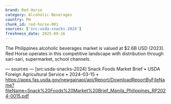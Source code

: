 ```yaml
---
brand: Red Horse
category: Alcoholic Beverages
country: PH
chunk_id: red-horse-001
sources: ['src:usda-snacks-2024']
freshness_date: 2025-09-16
---
```


The Philippines alcoholic beverages market is valued at $2.6B USD (2023). Red Horse operates in this competitive landscape with distribution through sari-sari, supermarket, school channels.

— sources —
[src:usda-snacks-2024] Snack Foods Market Brief • USDA Foreign Agricultural Service • 2024-03-15 • https://apps.fas.usda.gov/newgainapi/api/Report/DownloadReportByFileName?fileName=Snack%20Foods%20Market%20Brief_Manila_Philippines_RP2024-0015.pdf
